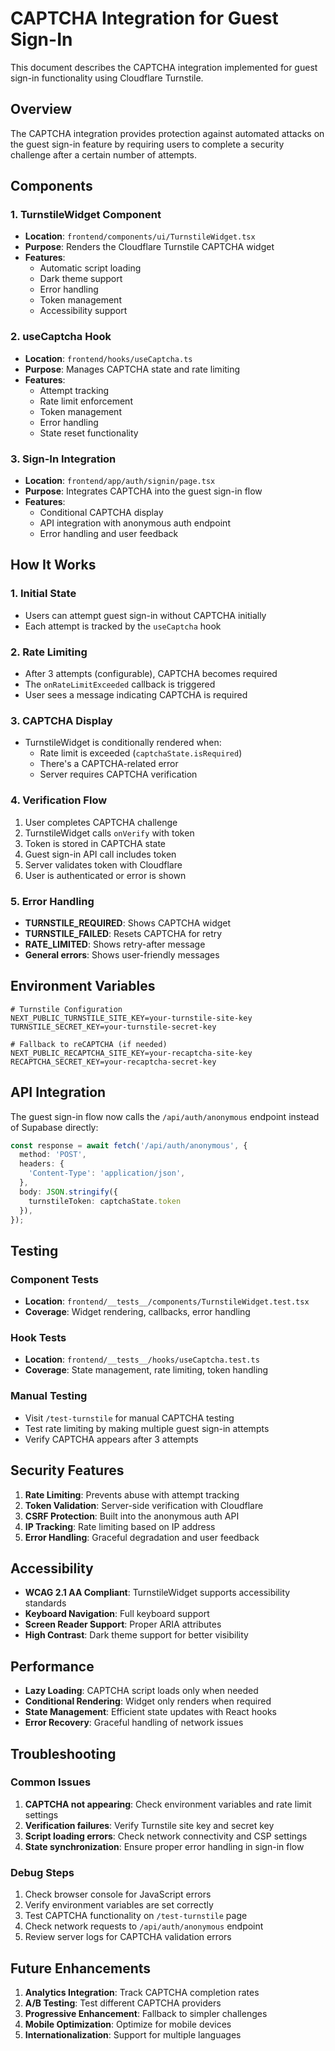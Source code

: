 # CAPTCHA Integration for Guest Sign-In

This document describes the CAPTCHA integration implemented for guest sign-in functionality using Cloudflare Turnstile.

## Overview

The CAPTCHA integration provides protection against automated attacks on the guest sign-in feature by requiring users to complete a security challenge after a certain number of attempts.

## Components

### 1. TurnstileWidget Component
- **Location**: `frontend/components/ui/TurnstileWidget.tsx`
- **Purpose**: Renders the Cloudflare Turnstile CAPTCHA widget
- **Features**:
  - Automatic script loading
  - Dark theme support
  - Error handling
  - Token management
  - Accessibility support

### 2. useCaptcha Hook
- **Location**: `frontend/hooks/useCaptcha.ts`
- **Purpose**: Manages CAPTCHA state and rate limiting
- **Features**:
  - Attempt tracking
  - Rate limit enforcement
  - Token management
  - Error handling
  - State reset functionality

### 3. Sign-In Integration
- **Location**: `frontend/app/auth/signin/page.tsx`
- **Purpose**: Integrates CAPTCHA into the guest sign-in flow
- **Features**:
  - Conditional CAPTCHA display
  - API integration with anonymous auth endpoint
  - Error handling and user feedback

## How It Works

### 1. Initial State
- Users can attempt guest sign-in without CAPTCHA initially
- Each attempt is tracked by the `useCaptcha` hook

### 2. Rate Limiting
- After 3 attempts (configurable), CAPTCHA becomes required
- The `onRateLimitExceeded` callback is triggered
- User sees a message indicating CAPTCHA is required

### 3. CAPTCHA Display
- TurnstileWidget is conditionally rendered when:
  - Rate limit is exceeded (`captchaState.isRequired`)
  - There's a CAPTCHA-related error
  - Server requires CAPTCHA verification

### 4. Verification Flow
1. User completes CAPTCHA challenge
2. TurnstileWidget calls `onVerify` with token
3. Token is stored in CAPTCHA state
4. Guest sign-in API call includes token
5. Server validates token with Cloudflare
6. User is authenticated or error is shown

### 5. Error Handling
- **TURNSTILE_REQUIRED**: Shows CAPTCHA widget
- **TURNSTILE_FAILED**: Resets CAPTCHA for retry
- **RATE_LIMITED**: Shows retry-after message
- **General errors**: Shows user-friendly messages

## Environment Variables

```env
# Turnstile Configuration
NEXT_PUBLIC_TURNSTILE_SITE_KEY=your-turnstile-site-key
TURNSTILE_SECRET_KEY=your-turnstile-secret-key

# Fallback to reCAPTCHA (if needed)
NEXT_PUBLIC_RECAPTCHA_SITE_KEY=your-recaptcha-site-key
RECAPTCHA_SECRET_KEY=your-recaptcha-secret-key
```

## API Integration

The guest sign-in flow now calls the `/api/auth/anonymous` endpoint instead of Supabase directly:

```typescript
const response = await fetch('/api/auth/anonymous', {
  method: 'POST',
  headers: {
    'Content-Type': 'application/json',
  },
  body: JSON.stringify({
    turnstileToken: captchaState.token
  }),
});
```

## Testing

### Component Tests
- **Location**: `frontend/__tests__/components/TurnstileWidget.test.tsx`
- **Coverage**: Widget rendering, callbacks, error handling

### Hook Tests
- **Location**: `frontend/__tests__/hooks/useCaptcha.test.ts`
- **Coverage**: State management, rate limiting, token handling

### Manual Testing
- Visit `/test-turnstile` for manual CAPTCHA testing
- Test rate limiting by making multiple guest sign-in attempts
- Verify CAPTCHA appears after 3 attempts

## Security Features

1. **Rate Limiting**: Prevents abuse with attempt tracking
2. **Token Validation**: Server-side verification with Cloudflare
3. **CSRF Protection**: Built into the anonymous auth API
4. **IP Tracking**: Rate limiting based on IP address
5. **Error Handling**: Graceful degradation and user feedback

## Accessibility

- **WCAG 2.1 AA Compliant**: TurnstileWidget supports accessibility standards
- **Keyboard Navigation**: Full keyboard support
- **Screen Reader Support**: Proper ARIA attributes
- **High Contrast**: Dark theme support for better visibility

## Performance

- **Lazy Loading**: CAPTCHA script loads only when needed
- **Conditional Rendering**: Widget only renders when required
- **State Management**: Efficient state updates with React hooks
- **Error Recovery**: Graceful handling of network issues

## Troubleshooting

### Common Issues

1. **CAPTCHA not appearing**: Check environment variables and rate limit settings
2. **Verification failures**: Verify Turnstile site key and secret key
3. **Script loading errors**: Check network connectivity and CSP settings
4. **State synchronization**: Ensure proper error handling in sign-in flow

### Debug Steps

1. Check browser console for JavaScript errors
2. Verify environment variables are set correctly
3. Test CAPTCHA functionality on `/test-turnstile` page
4. Check network requests to `/api/auth/anonymous` endpoint
5. Review server logs for CAPTCHA validation errors

## Future Enhancements

1. **Analytics Integration**: Track CAPTCHA completion rates
2. **A/B Testing**: Test different CAPTCHA providers
3. **Progressive Enhancement**: Fallback to simpler challenges
4. **Mobile Optimization**: Optimize for mobile devices
5. **Internationalization**: Support for multiple languages
